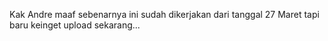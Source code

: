 Kak Andre maaf sebenarnya ini sudah dikerjakan dari tanggal 27 Maret tapi baru keinget upload sekarang...
